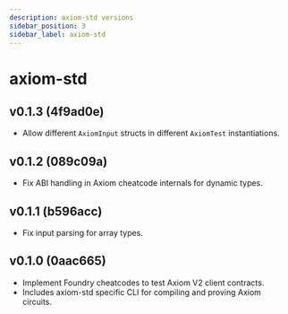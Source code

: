 ```yaml
---
description: axiom-std versions
sidebar_position: 3
sidebar_label: axiom-std
---
```


# axiom-std

## v0.1.3 (4f9ad0e)

- Allow different `AxiomInput` structs in different `AxiomTest` instantiations.

## v0.1.2 (089c09a)

- Fix ABI handling in Axiom cheatcode internals for dynamic types.

## v0.1.1 (b596acc)

- Fix input parsing for array types.

## v0.1.0 (0aac665)

- Implement Foundry cheatcodes to test Axiom V2 client contracts.
- Includes axiom-std specific CLI for compiling and proving Axiom circuits.
